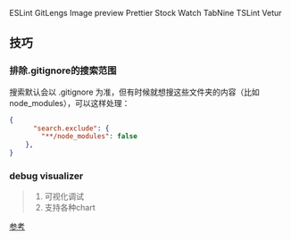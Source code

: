 ESLint
GitLengs
Image preview
Prettier
Stock Watch
TabNine
TSLint
Vetur



## 技巧

### 排除.gitignore的搜索范围

搜索默认会以 .gitignore 为准，但有时候就想搜这些文件夹的内容（比如node_modules），可以这样处理：

```json
{
      "search.exclude": {
        "**/node_modules": false
    },
}
```

### debug visualizer

> 1. 可视化调试
> 2. 支持各种chart

[参考](https://addyosmani.com/blog/visualize-data-structures-vscode/)

